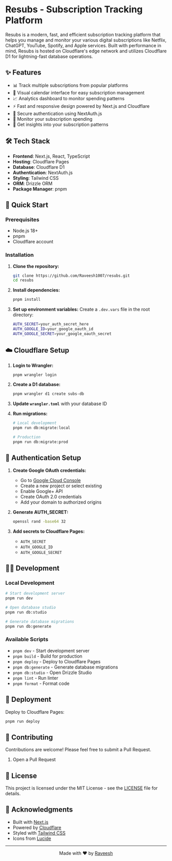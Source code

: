 # Resubs - Subscription Tracking Platform

Resubs is a modern, fast, and efficient subscription tracking platform that helps you manage and monitor your various digital subscriptions like Netflix, ChatGPT, YouTube, Spotify, and Apple services. Built with performance in mind, Resubs is hosted on Cloudflare's edge network and utilizes Cloudflare D1 for lightning-fast database operations.

## ✨ Features

- 📊 Track multiple subscriptions from popular platforms
- 📅 Visual calendar interface for easy subscription management
- 📈 Analytics dashboard to monitor spending patterns
- ⚡ Fast and responsive design powered by Next.js and Cloudflare
- 🔐 Secure authentication using NextAuth.js
- 💸 Monitor your subscription spending
- 🔔 Get insights into your subscription patterns

## 🛠️ Tech Stack

- **Frontend**: Next.js, React, TypeScript
- **Hosting**: Cloudflare Pages
- **Database**: Cloudflare D1
- **Authentication**: NextAuth.js
- **Styling**: Tailwind CSS
- **ORM**: Drizzle ORM
- **Package Manager**: pnpm

## 🚀 Quick Start

### Prerequisites

- Node.js 18+ 
- pnpm
- Cloudflare account

### Installation

1. **Clone the repository:**
   ```bash
   git clone https://github.com/Raveesh1007/resubs.git
   cd resubs
   ```

2. **Install dependencies:**
   ```bash
   pnpm install
   ```

3. **Set up environment variables:**
   Create a `.dev.vars` file in the root directory:
   ```bash
   AUTH_SECRET=your_auth_secret_here
   AUTH_GOOGLE_ID=your_google_oauth_id
   AUTH_GOOGLE_SECRET=your_google_oauth_secret
   ```

## ☁️ Cloudflare Setup

1. **Login to Wrangler:**
   ```bash
   pnpm wrangler login
   ```

2. **Create a D1 database:**
   ```bash
   pnpm wrangler d1 create subs-db
   ```

3. **Update `wrangler.toml`** with your database ID

4. **Run migrations:**
   ```bash
   # Local development
   pnpm run db:migrate:local
   
   # Production
   pnpm run db:migrate:prod
   ```

## 🔑 Authentication Setup

1. **Create Google OAuth credentials:**
   - Go to [Google Cloud Console](https://console.cloud.google.com/)
   - Create a new project or select existing
   - Enable Google+ API
   - Create OAuth 2.0 credentials
   - Add your domain to authorized origins

2. **Generate AUTH_SECRET:**
   ```bash
   openssl rand -base64 32
   ```

3. **Add secrets to Cloudflare Pages:**
   - `AUTH_SECRET`
   - `AUTH_GOOGLE_ID`
   - `AUTH_GOOGLE_SECRET`

## 🏃‍♂️ Development

### Local Development

```bash
# Start development server
pnpm run dev

# Open database studio
pnpm run db:studio

# Generate database migrations
pnpm run db:generate
```

### Available Scripts

- `pnpm dev` - Start development server
- `pnpm build` - Build for production
- `pnpm deploy` - Deploy to Cloudflare Pages
- `pnpm db:generate` - Generate database migrations
- `pnpm db:studio` - Open Drizzle Studio
- `pnpm lint` - Run linter
- `pnpm format` - Format code

## 🚀 Deployment

Deploy to Cloudflare Pages:

```bash
pnpm run deploy
```


## 🤝 Contributing

Contributions are welcome! Please feel free to submit a Pull Request.

1. Open a Pull Request

## 📝 License

This project is licensed under the MIT License - see the [LICENSE](LICENSE) file for details.

## 🙏 Acknowledgments

- Built with [Next.js](https://nextjs.org/)
- Powered by [Cloudflare](https://cloudflare.com/)
- Styled with [Tailwind CSS](https://tailwindcss.com/)
- Icons from [Lucide](https://lucide.dev/)

---

<p align="center">Made with ❤️ by <a href="https://github.com/Raveesh1007">Raveesh</a></p>

